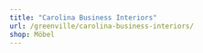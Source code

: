 ```yaml
---
title: "Carolina Business Interiors"
url: /greenville/carolina-business-interiors/
shop: Möbel
---
```

